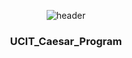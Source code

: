 <div align="center">

  ![header](https://capsule-render.vercel.app/api?type=Waving&color=31A8FF&height=250&section=header&text=IoT!&fontColor=ffffff&fontSize=70)

### UCIT_Caesar_Program


</div>

<!--
**Dustin-08/Dustin-08** is a ✨ _special_ ✨ repository because its `README.md` (this file) appears on your GitHub profile.

Here are some ideas to get you started:

- 🔭 I’m currently working on ...
- 🌱 I’m currently learning ...
- 👯 I’m looking to collaborate on ...
- 🤔 I’m looking for help with ...
- 💬 Ask me about ...
- 📫 How to reach me: ...
- 😄 Pronouns: ...
- ⚡ Fun fact: ...
-->

